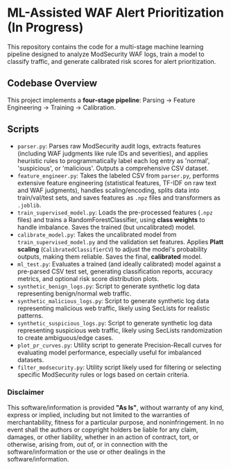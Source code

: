 # ML-Assisted WAF Alert Prioritization (In Progress)

This repository contains the code for a multi-stage machine learning pipeline designed to analyze ModSecurity WAF logs, train a model to classify traffic, and generate calibrated risk scores for alert prioritization.

## Codebase Overview

This project implements a **four-stage pipeline**: Parsing -> Feature Engineering -> Training -> Calibration.

## Scripts

* `parser.py`: Parses raw ModSecurity audit logs, extracts features (including WAF judgments like rule IDs and severities), and applies heuristic rules to programmatically label each log entry as 'normal', 'suspicious', or 'malicious'. Outputs a comprehensive CSV dataset.
* `feature_engineer.py`: Takes the labeled CSV from `parser.py`, performs extensive feature engineering (statistical features, TF-IDF on raw text and WAF judgments), handles scaling/encoding, splits data into train/val/test sets, and saves features as `.npz` files and transformers as `.joblib`.
* `train_supervised_model.py`: Loads the pre-processed features (`.npz` files) and trains a RandomForestClassifier, using **class weights** to handle imbalance. Saves the trained (but uncalibrated) model.
* `calibrate_model.py`: Takes the uncalibrated model from `train_supervised_model.py` and the validation set features. Applies **Platt scaling** (`CalibratedClassifierCV`) to adjust the model's probability outputs, making them reliable. Saves the final, **calibrated** model.
* `ml_test.py`: Evaluates a trained (and ideally calibrated) model against a pre-parsed CSV test set, generating classification reports, accuracy metrics, and optional risk score distribution plots.
* `synthetic_benign_logs.py`: Script to generate synthetic log data representing benign/normal web traffic.
* `synthetic_malicious_logs.py`: Script to generate synthetic log data representing malicious web traffic, likely using SecLists for realistic patterns.
* `synthetic_suspicious_logs.py`: Script to generate synthetic log data representing suspicious web traffic, likely using SecLists randomization to create ambiguous/edge cases.
* `plot_pr_curves.py`: Utility script to generate Precision-Recall curves for evaluating model performance, especially useful for imbalanced datasets.
* `filter_modsecurity.py`: Utility script likely used for filtering or selecting specific ModSecurity rules or logs based on certain criteria.

### **Disclaimer**

This software/information is provided **"As Is"**, without warranty of any kind, express or implied, including but not limited to the warranties of merchantability, fitness for a particular purpose, and noninfringement. In no event shall the authors or copyright holders be liable for any claim, damages, or other liability, whether in an action of contract, tort, or otherwise, arising from, out of, or in connection with the software/information or the use or other dealings in the software/information.